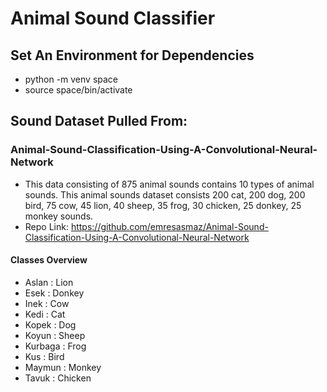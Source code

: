 # Animal Sound Classifier


## Set An Environment for Dependencies
- python -m venv space
- source space/bin/activate

## Sound Dataset Pulled From: 

### Animal-Sound-Classification-Using-A-Convolutional-Neural-Network
* This data consisting of 875 animal sounds contains 10 types of animal sounds. This animal sounds dataset consists 200 cat, 200 dog, 200 bird, 75 cow, 45 lion, 40 sheep, 35 frog, 30 chicken, 25 donkey, 25 monkey sounds.  
* Repo Link: https://github.com/emresasmaz/Animal-Sound-Classification-Using-A-Convolutional-Neural-Network


#### Classes Overview
* Aslan : Lion
* Esek : Donkey
* Inek : Cow
* Kedi : Cat
* Kopek : Dog
* Koyun : Sheep
* Kurbaga : Frog
* Kus : Bird
* Maymun : Monkey
* Tavuk : Chicken

